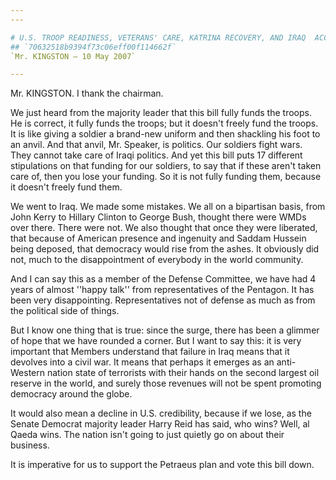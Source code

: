 ```yaml
---
---

# U.S. TROOP READINESS, VETERANS' CARE, KATRINA RECOVERY, AND IRAQ  ACCOUNTABILITY APPROPRIATIONS ACT, 2007
## `70632518b9394f73c06eff00f114662f`
`Mr. KINGSTON — 10 May 2007`

---
```



Mr. KINGSTON. I thank the chairman.

We just heard from the majority leader that this bill fully funds the 
troops. He is correct, it fully funds the troops; but it doesn't freely 
fund the troops. It is like giving a soldier a brand-new uniform and 
then shackling his foot to an anvil. And that anvil, Mr. Speaker, is 
politics. Our soldiers fight wars. They cannot take care of Iraqi 
politics. And yet this bill puts 17 different stipulations on that 
funding for our soldiers, to say that if these aren't taken care of, 
then you lose your funding. So it is not fully funding them, because it 
doesn't freely fund them.

We went to Iraq. We made some mistakes. We all on a bipartisan basis, 
from John Kerry to Hillary Clinton to George Bush, thought there were 
WMDs over there. There were not. We also thought that once they were 
liberated, that because of American presence and ingenuity and Saddam 
Hussein being deposed, that democracy would rise from the ashes. It 
obviously did not, much to the disappointment of everybody in the world 
community.

And I can say this as a member of the Defense Committee, we have had 
4 years of almost ''happy talk'' from representatives of the Pentagon. 
It has been very disappointing. Representatives not of defense as much 
as from the political side of things.

But I know one thing that is true: since the surge, there has been a 
glimmer of hope that we have rounded a corner. But I want to say this: 
it is very important that Members understand that failure in Iraq means 
that it devolves into a civil war. It means that perhaps it emerges as 
an anti-Western nation state of terrorists with their hands on the 
second largest oil reserve in the world, and surely those revenues will 
not be spent promoting democracy around the globe.

It would also mean a decline in U.S. credibility, because if we lose, 
as the Senate Democrat majority leader Harry Reid has said, who wins? 
Well, al Qaeda wins. The nation isn't going to just quietly go on about 
their business.

It is imperative for us to support the Petraeus plan and vote this 
bill down.